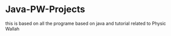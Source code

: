 # Java-PW-Projects
this is based on all the programe based on java and tutorial related to Physic Wallah
